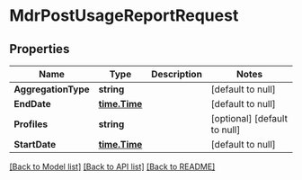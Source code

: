 # MdrPostUsageReportRequest

## Properties
Name | Type | Description | Notes
------------ | ------------- | ------------- | -------------
**AggregationType** | **string** |  | [default to null]
**EndDate** | [**time.Time**](time.Time.md) |  | [default to null]
**Profiles** | **string** |  | [optional] [default to null]
**StartDate** | [**time.Time**](time.Time.md) |  | [default to null]

[[Back to Model list]](../README.md#documentation-for-models) [[Back to API list]](../README.md#documentation-for-api-endpoints) [[Back to README]](../README.md)

